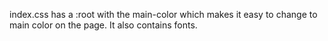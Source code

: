 

index.css has a :root with the main-color which makes it easy to change to main color on the page. It also contains fonts. 